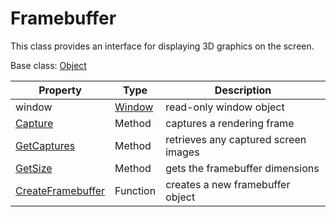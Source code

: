 # Framebuffer

This class provides an interface for displaying 3D graphics on the screen.

Base class: [Object](Object.md)

| Property | Type | Description |
|---|---|---|
| window | [Window](Window.md) | read-only window object |
| [Capture](Framebuffer_Capture.md) | Method | captures a rendering frame |
| [GetCaptures](Framebuffer_GetCaptures.md) | Method | retrieves any captured screen images |
| [GetSize](FrameBuffer_GetSize.md) | Method | gets the framebuffer dimensions |
| [CreateFramebuffer](CreateFramebuffer.md) | Function | creates a new framebuffer object |
